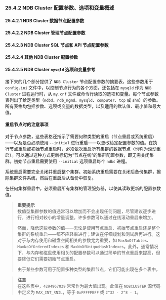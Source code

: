 ### 25.4.2 NDB Cluster 配置参数、选项和变量概述

#### 25.4.2.1 NDB Cluster 数据节点配置参数
#### 25.4.2.2 NDB Cluster 管理节点配置参数
#### 25.4.2.3 NDB Cluster SQL 节点和 API 节点配置参数
#### 25.4.2.4 其他 NDB Cluster 配置参数
#### 25.4.2.5 NDB Cluster `mysqld` 选项和变量参考

接下来的几个部分提供了 `NDB Cluster` 节点配置参数的摘要表，这些参数用于 `config.ini` 文件中，以控制节点行为的各个方面，还包括在 `mysqld` 作为 `NDB Cluster` 进程运行时，从 `my.cnf` 文件或命令行读取的选项和变量。每个节点参数表列出了给定类型（`ndbd`、`ndb_mgmd`、`mysqld`、`computer`、`tcp` 或 `shm`）的参数。所有表格均包括参数、选项或变量的数据类型，以及适用的默认值、最小值和最大值。

#### 重启节点时的注意事项

对于节点参数，这些表格还指示了需要何种类型的重启（节点重启或系统重启）——以及是否必须使用 `--initial` 进行重启——以更改给定配置参数的值。在执行节点重启或初始节点重启时，必须依次重启所有集群的数据节点（也称为滚动重启）。可以通过这种方式更新标记为“节点在线”的集群配置参数，即无需关闭集群。初始节点重启需要使用 `--initial` 选项重启每个 `ndbd` 进程。

系统重启需要完全关闭并重启整个集群。初始系统重启需要在关闭后备份集群，擦除集群文件系统，然后在重启后从备份中恢复。

在任何集群重启中，必须重启所有集群的管理服务器，以使其读取更新的配置参数值。

> **重要提示**  
> 数值型集群参数的值通常可以增加而不会出现任何问题，尽管建议逐步进行，进行相对较小的增量调整。许多参数可以通过在线滚动重启来增加。
>
> 然而，降低这些参数的值——无论是使用节点重启、初始节点重启还是整个集群的系统重启——都不应轻率进行；建议在仔细规划和测试后再进行。这对于与内存使用和磁盘空间相关的参数尤为重要，如 `MaxNoOfTables`、`MaxNoOfOrderedIndexes` 和 `MaxNoOfUniqueHashIndexes`。此外，通常情况下，与内存和磁盘使用相关的配置参数可以通过简单的节点重启来提高，但要降低它们需要初始节点重启。
>
> 由于某些参数可用于配置多种类型的集群节点，它们可能出现在多个表中。

> **注意**  
> 在这些表中，`4294967039` 常常作为最大值出现。此值在 `NDBCLUSTER` 源代码中定义为 `MAX_INT_RNIL`，等于 `0xFFFFFEFF` 或 `2^32 - 2^8 - 1`。